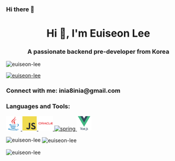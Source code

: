 ### Hi there 👋
<h1 align="center">Hi 👋, I'm Euiseon Lee</h1>
<h3 align="center">A passionate backend pre-developer from Korea</h3>

<p align="left"> <img src="https://komarev.com/ghpvc/?username=euiseon-lee&label=Profile%20views&color=0e75b6&style=flat" alt="euiseon-lee" /> </p>

<p align="left"> <a href="https://github.com/ryo-ma/github-profile-trophy"><img src="https://github-profile-trophy.vercel.app/?username=euiseon-lee" alt="euiseon-lee" /></a> </p>

<h3 align="left">Connect with me: inia8inia@gmail.com</h3>
<p align="left">
</p>

<h3 align="left">Languages and Tools:</h3>
<p align="left"> <a href="https://www.java.com" target="_blank" rel="noreferrer"> <img src="https://raw.githubusercontent.com/devicons/devicon/master/icons/java/java-original.svg" alt="java" width="40" height="40"/> </a> <a href="https://developer.mozilla.org/en-US/docs/Web/JavaScript" target="_blank" rel="noreferrer"> <img src="https://raw.githubusercontent.com/devicons/devicon/master/icons/javascript/javascript-original.svg" alt="javascript" width="40" height="40"/> </a> <a href="https://www.oracle.com/" target="_blank" rel="noreferrer"> <img src="https://raw.githubusercontent.com/devicons/devicon/master/icons/oracle/oracle-original.svg" alt="oracle" width="40" height="40"/> </a> <a href="https://spring.io/" target="_blank" rel="noreferrer"> <img src="https://www.vectorlogo.zone/logos/springio/springio-icon.svg" alt="spring" width="40" height="40"/> </a> <a href="https://vuejs.org/" target="_blank" rel="noreferrer"> <img src="https://raw.githubusercontent.com/devicons/devicon/master/icons/vuejs/vuejs-original-wordmark.svg" alt="vuejs" width="40" height="40"/> </a> </p>

<p><img align="left" src="https://github-readme-stats.vercel.app/api/top-langs?username=euiseon-lee&show_icons=true&locale=en&layout=compact" alt="euiseon-lee" /></p>

<p>&nbsp;<img align="center" src="https://github-readme-stats.vercel.app/api?username=euiseon-lee&show_icons=true&locale=en" alt="euiseon-lee" /></p>

<p><img align="center" src="https://github-readme-streak-stats.herokuapp.com/?user=euiseon-lee&" alt="euiseon-lee" /></p>



